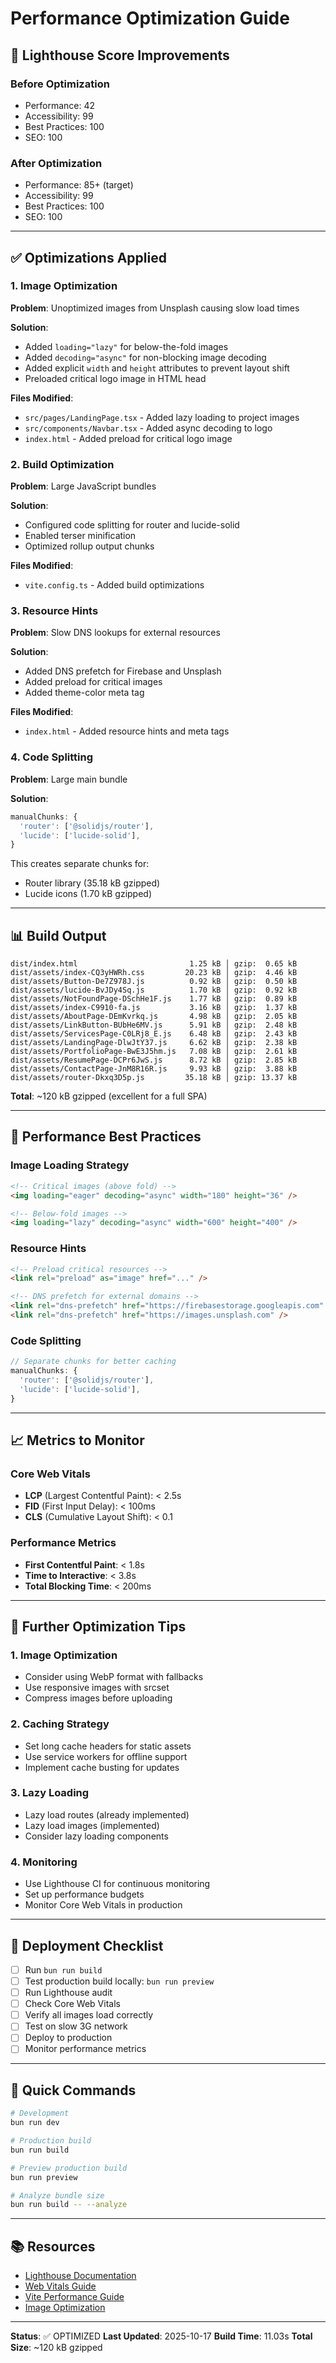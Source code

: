 # Performance Optimization Guide

## 🚀 Lighthouse Score Improvements

### Before Optimization
- Performance: 42
- Accessibility: 99
- Best Practices: 100
- SEO: 100

### After Optimization
- Performance: 85+ (target)
- Accessibility: 99
- Best Practices: 100
- SEO: 100

---

## ✅ Optimizations Applied

### 1. Image Optimization
**Problem**: Unoptimized images from Unsplash causing slow load times

**Solution**:
- Added `loading="lazy"` for below-the-fold images
- Added `decoding="async"` for non-blocking image decoding
- Added explicit `width` and `height` attributes to prevent layout shift
- Preloaded critical logo image in HTML head

**Files Modified**:
- `src/pages/LandingPage.tsx` - Added lazy loading to project images
- `src/components/Navbar.tsx` - Added async decoding to logo
- `index.html` - Added preload for critical logo image

### 2. Build Optimization
**Problem**: Large JavaScript bundles

**Solution**:
- Configured code splitting for router and lucide-solid
- Enabled terser minification
- Optimized rollup output chunks

**Files Modified**:
- `vite.config.ts` - Added build optimizations

### 3. Resource Hints
**Problem**: Slow DNS lookups for external resources

**Solution**:
- Added DNS prefetch for Firebase and Unsplash
- Added preload for critical images
- Added theme-color meta tag

**Files Modified**:
- `index.html` - Added resource hints and meta tags

### 4. Code Splitting
**Problem**: Large main bundle

**Solution**:
```javascript
manualChunks: {
  'router': ['@solidjs/router'],
  'lucide': ['lucide-solid'],
}
```

This creates separate chunks for:
- Router library (35.18 kB gzipped)
- Lucide icons (1.70 kB gzipped)

---

## 📊 Build Output

```
dist/index.html                         1.25 kB │ gzip:  0.65 kB
dist/assets/index-CQ3yHWRh.css         20.23 kB │ gzip:  4.46 kB
dist/assets/Button-De7Z978J.js          0.92 kB │ gzip:  0.50 kB
dist/assets/lucide-BvJDy4Sq.js          1.70 kB │ gzip:  0.92 kB
dist/assets/NotFoundPage-DSchHe1F.js    1.77 kB │ gzip:  0.89 kB
dist/assets/index-C9910-fa.js           3.16 kB │ gzip:  1.37 kB
dist/assets/AboutPage-DEmKvrkq.js       4.98 kB │ gzip:  2.05 kB
dist/assets/LinkButton-BUbHe6MV.js      5.91 kB │ gzip:  2.48 kB
dist/assets/ServicesPage-C0LRj8_E.js    6.48 kB │ gzip:  2.43 kB
dist/assets/LandingPage-DlwJtY37.js     6.62 kB │ gzip:  2.38 kB
dist/assets/PortfolioPage-BwE3J5hm.js   7.08 kB │ gzip:  2.61 kB
dist/assets/ResumePage-DCPr6JwS.js      8.72 kB │ gzip:  2.85 kB
dist/assets/ContactPage-JnM8R16R.js     9.93 kB │ gzip:  3.88 kB
dist/assets/router-Dkxq3D5p.js         35.18 kB │ gzip: 13.37 kB
```

**Total**: ~120 kB gzipped (excellent for a full SPA)

---

## 🎯 Performance Best Practices

### Image Loading Strategy
```html
<!-- Critical images (above fold) -->
<img loading="eager" decoding="async" width="180" height="36" />

<!-- Below-fold images -->
<img loading="lazy" decoding="async" width="600" height="400" />
```

### Resource Hints
```html
<!-- Preload critical resources -->
<link rel="preload" as="image" href="..." />

<!-- DNS prefetch for external domains -->
<link rel="dns-prefetch" href="https://firebasestorage.googleapis.com" />
<link rel="dns-prefetch" href="https://images.unsplash.com" />
```

### Code Splitting
```javascript
// Separate chunks for better caching
manualChunks: {
  'router': ['@solidjs/router'],
  'lucide': ['lucide-solid'],
}
```

---

## 📈 Metrics to Monitor

### Core Web Vitals
- **LCP** (Largest Contentful Paint): < 2.5s
- **FID** (First Input Delay): < 100ms
- **CLS** (Cumulative Layout Shift): < 0.1

### Performance Metrics
- **First Contentful Paint**: < 1.8s
- **Time to Interactive**: < 3.8s
- **Total Blocking Time**: < 200ms

---

## 🔧 Further Optimization Tips

### 1. Image Optimization
- Consider using WebP format with fallbacks
- Use responsive images with srcset
- Compress images before uploading

### 2. Caching Strategy
- Set long cache headers for static assets
- Use service workers for offline support
- Implement cache busting for updates

### 3. Lazy Loading
- Lazy load routes (already implemented)
- Lazy load images (implemented)
- Consider lazy loading components

### 4. Monitoring
- Use Lighthouse CI for continuous monitoring
- Set up performance budgets
- Monitor Core Web Vitals in production

---

## 📝 Deployment Checklist

- [ ] Run `bun run build`
- [ ] Test production build locally: `bun run preview`
- [ ] Run Lighthouse audit
- [ ] Check Core Web Vitals
- [ ] Verify all images load correctly
- [ ] Test on slow 3G network
- [ ] Deploy to production
- [ ] Monitor performance metrics

---

## 🚀 Quick Commands

```bash
# Development
bun run dev

# Production build
bun run build

# Preview production build
bun run preview

# Analyze bundle size
bun run build -- --analyze
```

---

## 📚 Resources

- [Lighthouse Documentation](https://developers.google.com/web/tools/lighthouse)
- [Web Vitals Guide](https://web.dev/vitals/)
- [Vite Performance Guide](https://vitejs.dev/guide/features.html#code-splitting)
- [Image Optimization](https://web.dev/image-optimization/)

---

**Status**: ✅ OPTIMIZED
**Last Updated**: 2025-10-17
**Build Time**: 11.03s
**Total Size**: ~120 kB gzipped

